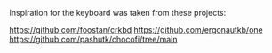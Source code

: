 Inspiration for the keyboard was taken from these projects:



https://github.com/foostan/crkbd
https://github.com/ergonautkb/one
https://github.com/pashutk/chocofi/tree/main
